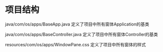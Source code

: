 # 项目结构

java/com/os/apps/BaseApp.java 定义了项目中所有窗体Application的基类

java/com/os/apps/BaseController.java  定义了项目中所有窗体Controller的基类

resources/com/os/apps/WindowPane.css 定义了项目中所有窗体的样式